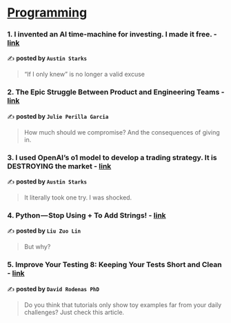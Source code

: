 
<h1><a href=https://medium.com/tag/programming/recommended target="_blank" rel="noopener noreferrer">Programming</a></h1>
<h3>1. I invented an AI time-machine for investing. I made it free. - <a href="https://medium.com/ai-in-plain-english/i-invented-an-ai-time-machine-for-investing-i-made-it-free-7f15b93d5135" target="_blank" rel="noopener noreferrer">link</a></h3>

✍️ **posted by `Austin Starks`**

<blockquote>“If I only knew” is no longer a valid excuse</blockquote>

<h3>2. The Epic Struggle Between Product and Engineering Teams - <a href="https://medium.com/the-developer-experience/the-epic-struggle-between-product-and-engineering-teams-e6fbb4acf84b" target="_blank" rel="noopener noreferrer">link</a></h3>

✍️ **posted by `Julie Perilla Garcia`**

<blockquote>How much should we compromise? And the consequences of giving in.</blockquote>

<h3>3. I used OpenAI’s o1 model to develop a trading strategy. It is DESTROYING the market - <a href="https://medium.com/datadriveninvestor/i-used-openais-o1-model-to-develop-a-trading-strategy-it-is-destroying-the-market-576a6039e8fa" target="_blank" rel="noopener noreferrer">link</a></h3>

✍️ **posted by `Austin Starks`**

<blockquote>It literally took one try. I was shocked.</blockquote>

<h3>4. Python — Stop Using + To Add Strings! - <a href="https://medium.com/@zlliu/python-stop-using-to-add-strings-bbd920279fe5" target="_blank" rel="noopener noreferrer">link</a></h3>

✍️ **posted by `Liu Zuo Lin`**

<blockquote>But why?</blockquote>

<h3>5. Improve Your Testing 8: Keeping Your Tests Short and Clean - <a href="https://medium.com/@drpicox/improve-your-testing-8-keeping-your-tests-short-and-clean-0a3a560058a0" target="_blank" rel="noopener noreferrer">link</a></h3>

✍️ **posted by `David Rodenas PhD`**

<blockquote>Do you think that tutorials only show toy examples far from your daily challenges? Just check this article.</blockquote>

